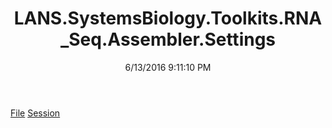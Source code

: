 ﻿---
title: LANS.SystemsBiology.Toolkits.RNA_Seq.Assembler.Settings
date: 6/13/2016 9:11:10 PM
---

[File](T-LANS.SystemsBiology.Toolkits.RNA_Seq.Assembler.Settings.File.html)
[Session](T-LANS.SystemsBiology.Toolkits.RNA_Seq.Assembler.Settings.Session.html)
